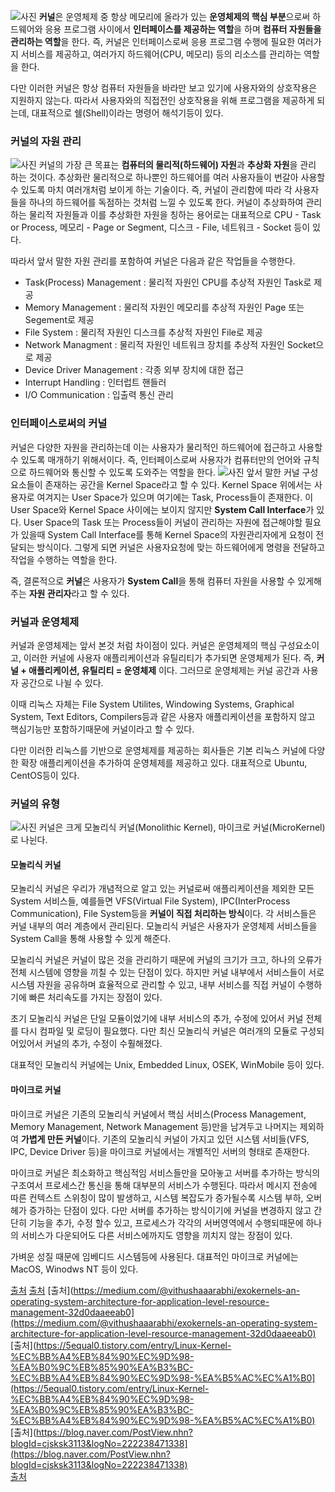
![사진](https://img1.daumcdn.net/thumb/R1280x0/?scode=mtistory2&fname=https%3A%2F%2Fblog.kakaocdn.net%2Fdn%2Fd3bS7t%2FbtrnW2uPm0N%2FzDF5ZzZe6Bzd8SdQOkYiTK%2Fimg.png)
**커널**은 운영체제 중 항상 메모리에 올라가 있는 **운영체제의 핵심 부분**으로써 하드웨어와 응용 프로그램 사이에서 **인터페이스를 제공하는 역할**을 하며 **컴퓨터 자원들을 관리하는 역할**을 한다. 즉, 커널은 인터페이스로써 응용 프로그램 수행에 필요한 여러가지 서비스를 제공하고, 여러가지 하드웨어(CPU, 메모리) 등의 리소스를 관리하는 역할을 한다.

다만 이러한 커널은 항상 컴퓨터 자원들을 바라만 보고 있기에 사용자와의 상호작용은 지원하지 않는다. 따라서 사용자와의 직접전인 상호작용을 위해 프로그램을 제공하게 되는데, 대표적으로 쉘(Shell)이라는 명령어 해석기등이 있다.

### 커널의 자원 관리

![사진](https://img1.daumcdn.net/thumb/R1280x0/?scode=mtistory2&fname=https%3A%2F%2Fblog.kakaocdn.net%2Fdn%2Fv75s4%2Fbtrn0kossMK%2FHikspganIcKi1n0b97x740%2Fimg.png)
커널의 가장 큰 목표는 **컴퓨터의 물리적(하드웨어) 자원**과 **추상화 자원**을 관리 하는 것이다. 추상화란 물리적으로 하나뿐인 하드웨어를 여러 사용자들이 번갈아 사용할 수 있도록 마치 여러개처럼 보이게 하는 기술이다. 즉, 커널이 관리함에 따라 각 사용자들을 하나의 하드웨어를 독점하는 것처럼 느낄 수 있도록 한다. 커널이 추상화하여 관리하는 물리적 자원들과 이를 추상화한 자원을 칭하는 용어로는 대표적으로 CPU - Task or Process, 메모리 - Page or Segment, 디스크 - File, 네트워크 - Socket 등이 있다.

따라서 앞서 말한 자원 관리를 포함하여 커널은 다음과 같은 작업들을 수행한다.

- Task(Process) Management : 물리적 자원인 CPU를 추상적 자원인 Task로 제공
- Memory Management : 물리적 자원인 메모리를 추상적 자원인 Page 또는 Segement로 제공
- File System : 물리적 자원인 디스크를 추상적 자원인 File로 제공
- Network Managment : 물리적 자원인 네트워크 장치를 추상적 자원인 Socket으로 제공
- Device Driver Management : 각종 외부 장치에 대한 접근
- Interrupt Handling : 인터럽트 핸들러
- I/O Communication : 입출력 통신 관리

### 인터페이스로써의 커널
커널은 다양한 자원을 관리하는데 이는 사용자가 물리적인 하드웨어에 접근하고 사용할 수 있도록 매개하기 위해서이다. 즉, 인터페이스로써 사용자가 컴퓨터만의 언어와 규칙으로 하드웨어와 통신할 수 있도록 도와주는 역할을 한다.
![사진](https://img1.daumcdn.net/thumb/R1280x0/?scode=mtistory2&fname=https%3A%2F%2Fblog.kakaocdn.net%2Fdn%2FbXqZHy%2Fbtrn0kaXPGC%2F1aF0nbtLfRosvckPRx0D0K%2Fimg.png)
앞서 말한 커널 구성요소들이 존재하는 공간을 Kernel Space라고 할 수 있다. Kernel Space 위에서는 사용자로 여겨지는 User Space가 있으며 여기에는 Task, Process들이 존재한다. 이 User Space와 Kernel Space 사이에는 보이지 않지만 **System Call Interface**가 있다. User Space의 Task 또는 Process들이 커널이 관리하는 자원에 접근해야할 필요가 있을때 System Call Interface를 통해 Kernel Space의 자원관리자에게 요청이 전달되는 방식이다. 그렇게 되면 커널은 사용자요청에 맞는 하드웨어에게 명령을 전달하고 작업을 수행하는 역할을 한다.

즉, 결론적으로 **커널**은 사용자가 **System Call**을 통해 컴퓨터 자원을 사용할 수 있게해주는 **자원 관리자**라고 할 수 있다.

### 커널과 운영체제
커널과 운영체제는 앞서 본것 처럼 차이점이 있다. 커널은 운영체제의 핵심 구성요소이고, 이러한 커널에 사용자 애플리케이션과 유틸리티가 추가되면 운영체제가 된다. 즉, **커널 + 애플리케이션, 유틸리티 = 운영체제** 이다. 그러므로 운영체제는 커널 공간과 사용자 공간으로 나뉠 수 있다.

이때 리눅스 자체는 File System Utilites, Windowing Systems, Graphical System, Text Editors, Compilers등과 같은 사용자 애플리케이션을 포함하지 않고 핵심기능만 포함하기때문에 커널이라고 할 수 있다.

다만 이러한 리눅스를 기반으로 운영체제를 제공하는 회사들은 기본 리눅스 커널에 다양한 확장 애플리케이션을 추가하여 운영체제를 제공하고 있다. 대표적으로 Ubuntu, CentOS등이 있다.

### 커널의 유형
![사진](https://img1.daumcdn.net/thumb/R1280x0/?scode=mtistory2&fname=https%3A%2F%2Fblog.kakaocdn.net%2Fdn%2F4Z38l%2Fbtrn15jC4mH%2FRimeFAKVaaQ67HYIjiXxOk%2Fimg.png)
커널은 크게 모놀리식 커널(Monolithic Kernel), 마이크로 커널(MicroKernel)로 나뉜다.

#### 모놀리식 커널

모놀리식 커널은 우리가 개념적으로 알고 있는 커널로써 애플리케이션을 제외한 모든 System 서비스들, 예를들면 VFS(Virtual File System), IPC(InterProcess Communication), File System등을 **커널이 직접 처리하는 방식**이다. 각 서비스들은 커널 내부의 여러 계층에서 관리된다. 모놀리식 커널은 사용자가 운영체제 서비스들을 System Call을 통해 사용할 수 있게 해준다.

모놀리식 커널은 커널이 많은 것을 관리하기 때문에 커널의 크기가 크고, 하나의 오류가 전체 시스템에 영향을 끼칠 수 있는 단점이 있다. 하지만 커널 내부에서 서비스들이 서로 시스템 자원을 공유하며 효율적으로 관리할 수 있고, 내부 서비스를 직접 커널이 수행하기에 빠른 처리속도를 가지는 장점이 있다.

초기 모놀리식 커널은 단일 모듈이었기에 내부 서비스의 추가, 수정에 있어서 커널 전체를 다시 컴파일 및 로딩이 필요했다. 다만 최신 모놀리식 커널은 여러개의 모듈로 구성되어있어서 커널의 추가, 수정이 수훨해졌다. 

대표적인 모놀리식 커널에는 Unix, Embedded Linux, OSEK, WinMobile 등이 있다.

#### 마이크로 커널

마이크로 커널은 기존의 모놀리식 커널에서 핵심 서비스(Process Management, Memory Management, Network Management 등)만을 남겨두고 나머지는 제외하여 **가볍게 만든 커널**이다. 기존의 모놀리식 커널이 가지고 있던 시스템 서비들(VFS, IPC, Device Driver 등)을 마이크로 커널에서는 개별적인 서버의 형태로 존재한다. 

마이크로 커널은 최소화하고 핵심적임 서비스들만을 모아놓고 서버를 추가하는 방식의 구조여서 프로세스간 통신을 통해 대부분의 서비스가 수행된다. 따라서 메시지 전송에 따른 컨텍스트 스위칭이 많이 발생하고, 시스템 복잡도가 증가될수록 시스템 부하, 오버헤가 증가하는 단점이 있다. 다만 서버를 추가하는 방식이기에 커널을 변경하지 않고 간단히 기능을 추가, 수정 할수 있고, 프로세스가 각각의 서버영역에서 수행되때문에 하나의 서비스가 다운되어도 다른 서비스에까지도 영향을 끼치지 않는 장점이 있다.

가벼운 성질 때문에 임베디드 시스템등에 사용된다. 대표적인 마이크로 커널에는 MacOS, Winodws NT 등이 있다.

[출처](https://minkwon4.tistory.com/295)
[출처](https://selfish-developer.com/entry/%EB%AA%A8%EB%86%80%EB%A6%AC%EC%8B%9DMonolithic-kernel%EA%B3%BC-%EB%A7%88%EC%9D%B4%ED%81%AC%EB%A1%9CMicro-%EC%BB%A4%EB%84%90)
[출처](https://medium.com/@vithushaaarabhi/exokernels-an-operating-system-architecture-for-application-level-resource-management-32d0daaeeab0](https://medium.com/@vithushaaarabhi/exokernels-an-operating-system-architecture-for-application-level-resource-management-32d0daaeeab0)  
[출처](https://5equal0.tistory.com/entry/Linux-Kernel-%EC%BB%A4%EB%84%90%EC%9D%98-%EA%B0%9C%EB%85%90%EA%B3%BC-%EC%BB%A4%EB%84%90%EC%9D%98-%EA%B5%AC%EC%A1%B0](https://5equal0.tistory.com/entry/Linux-Kernel-%EC%BB%A4%EB%84%90%EC%9D%98-%EA%B0%9C%EB%85%90%EA%B3%BC-%EC%BB%A4%EB%84%90%EC%9D%98-%EA%B5%AC%EC%A1%B0)  
[출처](https://blog.naver.com/PostView.nhn?blogId=cjsksk3113&logNo=222238471338](https://blog.naver.com/PostView.nhn?blogId=cjsksk3113&logNo=222238471338)  
[출처](http://itnovice1.blogspot.com/2019/08/blog-post_83.html)